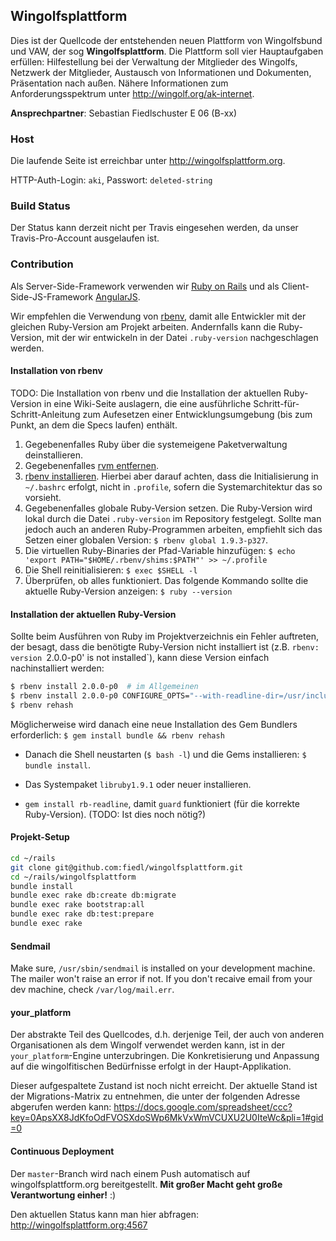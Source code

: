 ## Wingolfsplattform
 
Dies ist der Quellcode der entstehenden neuen Plattform von Wingolfsbund und VAW, der sog **Wingolfsplattform**. Die Plattform soll vier Hauptaufgaben erfüllen: Hilfestellung bei der Verwaltung der Mitglieder des Wingolfs, Netzwerk der Mitglieder, Austausch von Informationen und Dokumenten, Präsentation nach außen. 
Nähere Informationen zum Anforderungsspektrum unter http://wingolf.org/ak-internet.

**Ansprechpartner**:
Sebastian Fiedlschuster  E 06  (B-xx)
<deleted-string>

### Host

Die laufende Seite ist erreichbar unter http://wingolfsplattform.org.

HTTP-Auth-Login: `aki`, Passwort: `deleted-string`

### Build Status 

Der Status kann derzeit nicht per Travis eingesehen werden, da unser Travis-Pro-Account ausgelaufen ist. 

### Contribution

Als Server-Side-Framework verwenden wir [Ruby on Rails](http://rubyonrails.org/) und als Client-Side-JS-Framework [AngularJS](http://angularjs.org/). 

Wir empfehlen die Verwendung von [rbenv](https://github.com/sstephenson/rbenv/), damit alle Entwickler mit der gleichen Ruby-Version am Projekt arbeiten. 
Andernfalls kann die Ruby-Version, mit der wir entwickeln in der Datei `.ruby-version` nachgeschlagen werden.

#### Installation von rbenv

TODO: Die Installation von rbenv und die Installation der aktuellen Ruby-Version in eine Wiki-Seite auslagern, die eine ausführliche Schritt-für-Schritt-Anleitung
zum Aufesetzen einer Entwicklungsumgebung (bis zum Punkt, an dem die Specs laufen) enthält.

1. Gegebenenfalles Ruby über die systemeigene Paketverwaltung deinstallieren.
1. Gegebenenfalles [rvm entfernen](http://stackoverflow.com/questions/3558656/how-to-remove-rvm-ruby-version-manager-from-my-system).
1. [rbenv installieren](https://github.com/sstephenson/rbenv/#installation). Hierbei aber darauf achten, dass die Initialisierung in `~/.bashrc` erfolgt, nicht in `.profile`, sofern die Systemarchitektur das so vorsieht.
1. Gegebenenfalles globale Ruby-Version setzen. Die Ruby-Version wird lokal durch die Datei `.ruby-version` im Repository festgelegt. Sollte man jedoch auch an anderen Ruby-Programmen arbeiten, empfiehlt sich das Setzen einer globalen Version: `$ rbenv global 1.9.3-p327`.
1. Die virtuellen Ruby-Binaries der Pfad-Variable hinzufügen: `$ echo 'export PATH="$HOME/.rbenv/shims:$PATH"' >> ~/.profile`
1. Die Shell reinitialisieren: `$ exec $SHELL -l`
1. Überprüfen, ob alles funktioniert. Das folgende Kommando sollte die aktuelle Ruby-Version anzeigen: `$ ruby --version`

#### Installation der aktuellen Ruby-Version

Sollte beim Ausführen von Ruby im Projektverzeichnis ein Fehler auftreten, der besagt, dass die benötigte Ruby-Version nicht installiert ist (z.B. `rbenv: version `2.0.0-p0' is not installed`), kann diese Version einfach nachinstalliert werden:

```bash
$ rbenv install 2.0.0-p0  # im Allgemeinen
$ rbenv install 2.0.0-p0 CONFIGURE_OPTS="--with-readline-dir=/usr/include/readline"  # Ubuntu 12.04 LTS
$ rbenv rehash
```

Möglicherweise wird danach eine neue Installation des Gem Bundlers erforderlich: `$ gem install bundle && rbenv rehash`

* Danach die Shell neustarten (`$ bash -l`) und die Gems installieren: `$ bundle install`.
* Das Systempaket `libruby1.9.1` oder neuer installieren.

* `gem install rb-readline`, damit `guard` funktioniert (für die korrekte Ruby-Version).  (TODO: Ist dies noch nötig?)

#### Projekt-Setup

```bash
cd ~/rails
git clone git@github.com:fiedl/wingolfsplattform.git
cd ~/rails/wingolfsplattform
bundle install
bundle exec rake db:create db:migrate
bundle exec rake bootstrap:all
bundle exec rake db:test:prepare
bundle exec rake
```

#### Sendmail

Make sure, `/usr/sbin/sendmail` is installed on your development machine. The mailer won't raise an error if not. If you don't recaive email from your dev machine, check `/var/log/mail.err`.

#### your_platform

Der abstrakte Teil des Quellcodes, d.h. derjenige Teil, der auch von anderen Organisationen als dem Wingolf verwendet werden kann, ist in der `your_platform`-Engine unterzubringen. Die Konkretisierung und Anpassung auf die wingolfitischen Bedürfnisse erfolgt in der Haupt-Applikation. 

Dieser aufgespaltete Zustand ist noch nicht erreicht. Der aktuelle Stand ist der Migrations-Matrix zu entnehmen, die unter der folgenden Adresse abgerufen werden kann:
https://docs.google.com/spreadsheet/ccc?key=0ApsXX8JdKfoOdFVOSXdoSWp6MkVxWmVCUXU2U0IteWc&pli=1#gid=0

#### Continuous Deployment

Der `master`-Branch wird nach einem Push automatisch auf wingolfsplattform.org bereitgestellt. 
**Mit großer Macht geht große Verantwortung einher!** :)

Den aktuellen Status kann man hier abfragen: http://wingolfsplattform.org:4567


